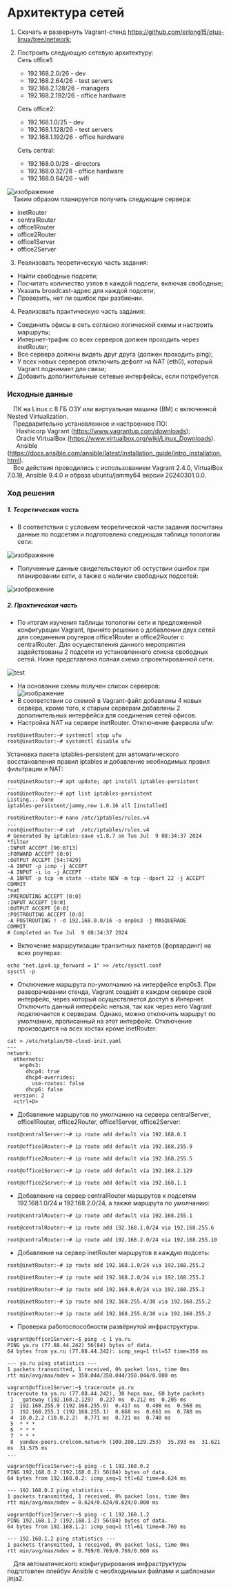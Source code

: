 # Архитектура сетей
1. Скачать и развернуть Vagrant-стенд https://github.com/erlong15/otus-linux/tree/network;
2. Построить следующую сетевую архитектуру:<br/>
   Сеть office1:
   - 192.168.2.0/26   - dev
   - 192.168.2.64/26  - test servers
   - 192.168.2.128/26 - managers
   - 192.168.2.192/26 - office hardware

   Сеть office2:
   - 192.168.1.0/25   - dev
   - 192.168.1.128/26 - test servers
   - 192.168.1.192/26 - office hardware

   Сеть central:
   - 192.168.0.0/28  - directors
   - 192.168.0.32/28 - office hardware
   - 192.168.0.64/26 - wifi
     
![изображение](https://github.com/DemBeshtau/18_DZ/assets/149678567/c4704775-1c02-4086-a4df-af8ed660be66)<br/>
&ensp;&ensp;Таким образом планируется получить следующие сервера:
- inetRouter
- centralRouter
- office1Router
- office2Router
- office1Server
- office2Server
3. Реализовать теоретическую часть задания:
  - Найти свободные подсети;
  - Посчитать количество узлов в каждой подсети, включая свободные;
  - Указать broadcast-адрес для каждой подсети;
  - Проверить, нет ли ошибок при разбиении.
4. Реализовать практическую часть задания:
  - Соединить офисы в сеть согласно логической схемы и настроить маршруты;
  - Интернет-трафик со всех серверов должен проходить через inetRouter;
  - Все сервера должны видеть друг друга (должен проходить ping);
  - У всех новых серверов отключить дефолт на NAT (eth0), который Vagrant поднимает для связи;
  - Добавить дополнительные сетевые интерфейсы, если потребуется.
### Исходные данные ###
&ensp;&ensp;ПК на Linux c 8 ГБ ОЗУ или виртуальная машина (ВМ) с включенной Nested Virtualization.<br/>
&ensp;&ensp;Предварительно установленное и настроенное ПО:<br/>
&ensp;&ensp;&ensp;Hashicorp Vagrant (https://www.vagrantup.com/downloads);<br/>
&ensp;&ensp;&ensp;Oracle VirtualBox (https://www.virtualbox.org/wiki/Linux_Downloads).<br/>
&ensp;&ensp;&ensp;Ansible (https://docs.ansible.com/ansible/latest/installation_guide/intro_installation.html).<br/>
&ensp;&ensp;Все действия проводились с использованием Vagrant 2.4.0, VirtualBox 7.0.18, Ansible 9.4.0 и образа ubuntu/jammy64 версии 20240301.0.0. <br/> 
### Ход решения ###
##### 1. Теоретическая часть #####
- В соответствии с условием теоретической части задания посчитаны данные по подсетям и подготовлена следующая таблица топологии сети:<br/>

![изображение](https://github.com/DemBeshtau/18_DZ/assets/149678567/b5abdfd8-43eb-4ce7-b108-dd32d6f041fc) <br/>

- Полученные данные свидетельствуют об остуствии ошибок при планировании сети, а также о наличии свободных подсетей: <br/>

![изображение](https://github.com/DemBeshtau/18_DZ/assets/149678567/d2fb69b8-681e-42da-b3df-51bafc579247) <br/>

##### 2. Практическая часть #####
- По итогам изучения таблицы топологии сети и предложенной конфигурации Vagrant, принято решение о добавлении двух сетей для соединения роутеров office1Router и office2Router с centralRouter. Для осуществления данного мероприятия задействованы 2 подсети из установленного списка свободных сетей.
Ниже представлена полная схема спроектированной сети.<br/>

![test](https://github.com/DemBeshtau/18_DZ/assets/149678567/84ccfd4a-1526-45a1-a74f-3606bb3f7bea)

- На основании схемы получен список серверов:<br/>
![изображение](https://github.com/DemBeshtau/18_DZ/assets/149678567/9b98d1cc-c922-4910-b802-e041ecbe3055)<br/>
- В соответствии со схемой в Vagrant-файл добавлены 4 новых сервера, кроме того, к старым серверам добавлены 2 дополнительных интерфейса для соединения сетей офисов.
- Настройка NAT на сервере inetRouter.
  Отключение фаервола ufw:
```shell
root@inetRouter:~# systemctl stop ufw
root@inetRouter:~# systemctl disable ufw
```
   Установка пакета iptables-persistent для автоматического восстановления правил iptables и добавление необходимых правил фильтрации и NAT:
```shell
root@inetRouter:~# apt update; apt install iptables-persistent
...
root@inetRouter:~# apt list iptables-persistent
Listing... Done
iptables-persistent/jammy,now 1.0.16 all [installed]

root@inetRouter:~# nano /etc/iptables/rules.v4
...
root@inetRouter:~# cat  /etc/iptables/rules.v4
# Generated by iptables-save v1.8.7 on Tue Jul  9 08:34:37 2024
*filter
:INPUT ACCEPT [90:8713]
:FORWARD ACCEPT [0:0]
:OUTPUT ACCEPT [54:7429]
-A INPUT -p icmp -j ACCEPT
-A INPUT -i lo -j ACCEPT
-A INPUT -p tcp -m state --state NEW -m tcp --dport 22 -j ACCEPT
COMMIT
*nat
:PREROUTING ACCEPT [0:0]
:INPUT ACCEPT [0:0]
:OUTPUT ACCEPT [0:0]
:POSTROUTING ACCEPT [0:0]
-A POSTROUTING ! -d 192.168.0.0/16 -o enp0s3 -j MASQUERADE
COMMIT
# Completed on Tue Jul  9 08:34:37 2024
```
- Включение маршрутизации транзитных пакетов (форвардинг) на всех роутерах:
```shell
echo "net.ipv4.ip_forward = 1" >> /etc/sysctl.conf
sysctl -p 
```
- Отключение маршрута по-умолчанию на интерфейсе enp0s3.
  При разворачивании стенда, Vagrant создаёт в каждом сервере свой интерфейс, через который осуществляется доступ в Интернет. Отключить данный интерфейс нельзя, так как через него Vagrant подключается к серверам. Однако, можно отключить маршрут по умолчанию, прописанный на этот интерфейс. Отключение производится на всех хостах кроме inetRouter:
```shell
cat > /etc/netplan/50-cloud-init.yaml
---
network:
  ethernets:
    enp0s3:
      dhcp4: true
      dhcp4-overrides:
        use-routes: false
      dhcp6: false
  version: 2
  <ctrl+D>
```
- Добавление маршрутов по умолчанию на сервера centralServer, office1Router, office2Router, office1Server, office2Server:
```shell
root@centralServer:~# ip route add default via 192.168.0.1

root@office1Router:~# ip route add default via 192.168.255.9

root@office2Router:~# ip route add default via 192.168.255.5

root@office1Server:~# ip route add default via 192.168.2.129

root@office2Server:~# ip route add default via 192.168.1.1 
```
- Добавление на сервер centralRouter маршрутов к подсетям 192.168.1.0/24 и 192.168.2.0/24, а также маршрута по умолчанию:
```shell
root@centralRouter:~# ip route add default via 192.168.255.1

root@centralRouter:~# ip route add 192.168.1.0/24 via 192.168.255.6

root@centralRouter:~# ip route add 192.168.2.0/24 via 192.168.255.10 
```
- Добавление на сервер inetRouter маршрутов в каждую подсеть:
```shell
root@inetRouter:~# ip route add 192.168.1.0/24 via 192.168.255.2

root@inetRouter:~# ip route add 192.168.2.0/24 via 192.168.255.2

root@inetRouter:~# ip route add 192.168.0.0/24 via 192.168.255.2

root@inetRouter:~# ip route add 192.168.255.4/30 via 192.168.255.2

root@inetRouter:~# ip route add 192.168.255.8/30 via 192.168.255.2
```
- Проверка работоспособности развёрнутой инфраструктуры.
```shell
vagrant@office1Server:~$ ping -c 1 ya.ru
PING ya.ru (77.88.44.242) 56(84) bytes of data.
64 bytes from ya.ru (77.88.44.242): icmp_seq=1 ttl=57 time=350 ms

--- ya.ru ping statistics ---
1 packets transmitted, 1 received, 0% packet loss, time 0ms
rtt min/avg/max/mdev = 350.044/350.044/350.044/0.000 ms

vagrant@office1Server:~$ traceroute ya.ru
traceroute to ya.ru (77.88.44.242), 30 hops max, 60 byte packets
 1  _gateway (192.168.2.129)  0.227 ms  0.212 ms  0.205 ms
 2  192.168.255.9 (192.168.255.9)  0.417 ms  0.408 ms  0.568 ms
 3  192.168.255.1 (192.168.255.1)  0.668 ms  0.661 ms  0.780 ms
 4  10.0.2.2 (10.0.2.2)  0.771 ms  0.721 ms  0.740 ms
 5  * * *
 6  * * *
 7  * * *
 8  yandex-peers.crelcom.network (109.200.129.253)  35.393 ms  31.621 ms  31.575 ms
...

vagrant@office1Server:~$ ping -c 1 192.168.0.2
PING 192.168.0.2 (192.168.0.2) 56(84) bytes of data.
64 bytes from 192.168.0.2: icmp_seq=1 ttl=62 time=0.624 ms

--- 192.168.0.2 ping statistics ---
1 packets transmitted, 1 received, 0% packet loss, time 0ms
rtt min/avg/max/mdev = 0.624/0.624/0.624/0.000 ms

vagrant@office1Server:~$ ping -c 1 192.168.1.2
PING 192.168.1.2 (192.168.1.2) 56(84) bytes of data.
64 bytes from 192.168.1.2: icmp_seq=1 ttl=61 time=0.769 ms

--- 192.168.1.2 ping statistics ---
1 packets transmitted, 1 received, 0% packet loss, time 0ms
rtt min/avg/max/mdev = 0.769/0.769/0.769/0.000 ms
```
&ensp;&ensp;Для автоматического конфигурирования инфраструктуры подготовлен плейбук Ansible с необходимыми файлами и шаблонами jinja2.  
  

  

   




   

  





